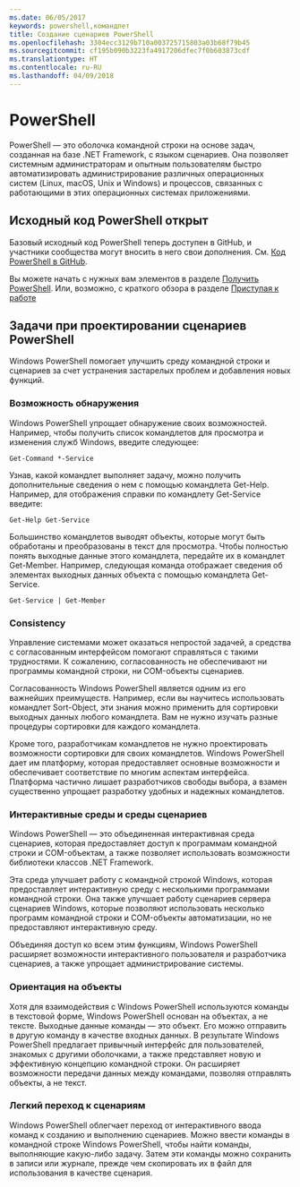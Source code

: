 ```yaml
---
ms.date: 06/05/2017
keywords: powershell,командлет
title: Создание сценариев PowerShell
ms.openlocfilehash: 3304ecc3129b710a003725715803a03b68f79b45
ms.sourcegitcommit: cf195b090b3223fa4917206dfec7f0b603873cdf
ms.translationtype: HT
ms.contentlocale: ru-RU
ms.lasthandoff: 04/09/2018
---
```

# <a name="powershell"></a>PowerShell

PowerShell — это оболочка командной строки на основе задач, созданная на базе .NET Framework, с языком сценариев. Она позволяет системным администраторам и опытным пользователям быстро автоматизировать администрирование различных операционных систем (Linux, macOS, Unix и Windows) и процессов, связанных с работающими в этих операционных системах приложениями.

## <a name="powershell-is-open-source"></a>Исходный код PowerShell открыт

Базовый исходный код PowerShell теперь доступен в GitHub, и участники сообщества могут вносить в него свои дополнения. См. [Код PowerShell в GitHub](https://github.com/powershell/powershell).

Вы можете начать с нужных вам элементов в разделе [Получить PowerShell](https://github.com/PowerShell/PowerShell#get-powershell).
Или, возможно, с краткого обзора в разделе [Приступая к работе](https://github.com/PowerShell/PowerShell/blob/master/docs/learning-powershell)

## <a name="powershell-design-goals"></a>Задачи при проектировании сценариев PowerShell
Windows PowerShell помогает улучшить среду командной строки и сценариев за счет устранения застарелых проблем и добавления новых функций.

### <a name="discoverability"></a>Возможность обнаружения
Windows PowerShell упрощает обнаружение своих возможностей. Например, чтобы получить список командлетов для просмотра и изменения служб Windows, введите следующее:

```
Get-Command *-Service
```

Узнав, какой командлет выполняет задачу, можно получить дополнительные сведения о нем с помощью командлета Get-Help. Например, для отображения справки по командлету Get-Service введите:

```
Get-Help Get-Service
```
Большинство командлетов выводят объекты, которые могут быть обработаны и преобразованы в текст для просмотра. Чтобы полностью понять выходные данные этого командлета, передайте их в командлет Get-Member. Например, следующая команда отображает сведения об элементах выходных данных объекта с помощью командлета Get-Service.

```
Get-Service | Get-Member
```

### <a name="consistency"></a>Consistency
Управление системами может оказаться непростой задачей, а средства с согласованным интерфейсом помогают справляться с такими трудностями. К сожалению, согласованность не обеспечивают ни программы командной строки, ни COM-объекты сценариев.

Согласованность Windows PowerShell является одним из его важнейших преимуществ. Например, если вы научитесь использовать командлет Sort-Object, эти знания можно применить для сортировки выходных данных любого командлета. Вам не нужно изучать разные процедуры сортировки для каждого командлета.

Кроме того, разработчикам командлетов не нужно проектировать возможности сортировки для своих командлетов. Windows PowerShell дает им платформу, которая предоставляет основные возможности и обеспечивает соответствие по многим аспектам интерфейса. Платформа частично лишает разработчиков свободы выбора, а взамен существенно упрощает разработку удобных и надежных командлетов.

### <a name="interactive-and-scripting-environments"></a>Интерактивные среды и среды сценариев
Windows PowerShell — это объединенная интерактивная среда сценариев, которая предоставляет доступ к программам командной строки и COM-объектам, а также позволяет использовать возможности библиотеки классов .NET Framework.

Эта среда улучшает работу с командной строкой Windows, которая предоставляет интерактивную среду с несколькими программами командной строки. Она также улучшает работу сценариев сервера сценариев Windows, которые позволяют использовать несколько программ командной строки и COM-объекты автоматизации, но не предоставляют интерактивную среду.

Объединяя доступ ко всем этим функциям, Windows PowerShell расширяет возможности интерактивного пользователя и разработчика сценариев, а также упрощает администрирование системы.

### <a name="object-orientation"></a>Ориентация на объекты
Хотя для взаимодействия с Windows PowerShell используются команды в текстовой форме, Windows PowerShell основан на объектах, а не тексте. Выходные данные команды — это объект. Его можно отправить в другую команду в качестве входных данных. В результате Windows PowerShell предлагает привычный интерфейс для пользователей, знакомых с другими оболочками, а также представляет новую и эффективную концепцию командной строки. Он расширяет возможности передачи данных между командами, позволяя отправлять объекты, а не текст.

### <a name="easy-transition-to-scripting"></a>Легкий переход к сценариям
Windows PowerShell облегчает переход от интерактивного ввода команд к созданию и выполнению сценариев. Можно ввести команды в командной строке Windows PowerShell, чтобы найти команды, выполняющие какую-либо задачу. Затем эти команды можно сохранить в записи или журнале, прежде чем скопировать их в файл для использования в качестве сценария.